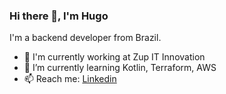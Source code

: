 ### Hi there 👋, I'm Hugo

I'm a backend developer from Brazil.

- 🏢 I'm currently working at Zup IT Innovation
- 🌱 I’m currently learning Kotlin, Terraform, AWS
- 📫 Reach me: [Linkedin](https://www.linkedin.com/in/hugo-vallada/)
<!--
**hugovallada/hugovallada** is a ✨ _special_ ✨ repository because its `README.md` (this file) appears on your GitHub profile.

Here are some ideas to get you started:

- 🔭 I’m currently working on ...
- 🌱 I’m currently learning ...
- 👯 I’m looking to collaborate on ...
- 🤔 I’m looking for help with ...
- 💬 Ask me about ...
- 📫 How to reach me: ...
- 😄 Pronouns: ...
- ⚡ Fun fact: ...
-->
